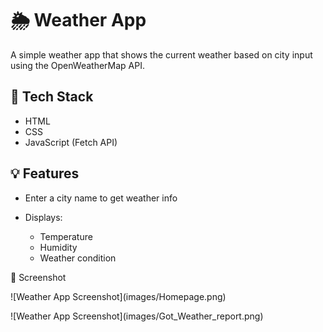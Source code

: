 # 🌦 Weather App

A simple weather app that shows the current weather based on city input using the OpenWeatherMap API.

## 🔧 Tech Stack

* HTML
* CSS
* JavaScript (Fetch API)

## 💡 Features

* Enter a city name to get weather info
* Displays:

  * Temperature
  * Humidity
  * Weather condition



📸 Screenshot



!\[Weather App Screenshot](images/Homepage.png)

!\[Weather App Screenshot](images/Got\_Weather\_report.png)

